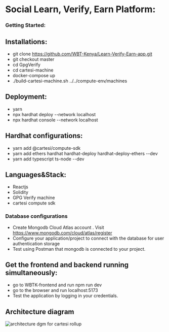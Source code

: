 # Social Learn, Verify, Earn Platform:

### Getting Started:

## Installations:
- git clone https://github.com/WBT-Kenya/Learn-Verify-Earn-app.git
- git checkout master
- cd GpgVerify
- cd cartesi-machine
- docker-compose up
- ./build-cartesi-machine.sh ../../compute-env/machines

## Deployment:
- yarn
- npx hardhat deploy --network localhost
- npx hardhat console --network localhost

## Hardhat configurations:
- yarn add @cartesi/compute-sdk
- yarn add ethers hardhat hardhat-deploy hardhat-deploy-ethers --dev
- yarn add typescript ts-node --dev

## Languages&Stack:
- Reactjs
- Solidity
- GPG Verify machine
- cartesi compute sdk
  
### Database configurations
- Create Mongodb Cloud Atlas account . Visit https://www.mongodb.com/cloud/atlas/register
- Configure your application/project to connect with the database for user authentication storage
- Test using Postman that mongodb is connected to your project.

## Get the frontend and backend running simultaneously:
  - go to WBTK-frontend and run npm run dev
  - go to the browser and run localhost:5173
  - Test the application by logging in your credentials.

## Architecture diagram
![architecture dgm for cartesi rollup](https://github.com/WBT-Kenya/Learn-Verify-Earn-app/assets/9214845/402c46bf-c9f3-4ce2-a0ee-2cb811c53b33)

